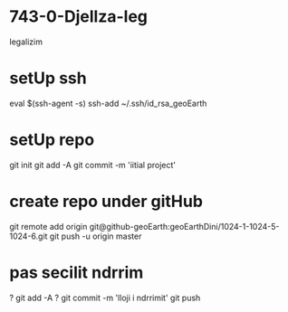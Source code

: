 # 743-0-Djellza-leg
legalizim
# setUp ssh
 eval $(ssh-agent -s) 
 ssh-add ~/.ssh/id_rsa_geoEarth 

# setUp repo
 git init 
 git add -A 
 git commit -m 'iitial project' 
# create repo under gitHub
git remote add origin git@github-geoEarth:geoEarthDini/1024-1-1024-5-1024-6.git 
git push -u origin master  
# pas secilit ndrrim
? git add -A 
? git commit -m 'lloji i ndrrimit'
 git push